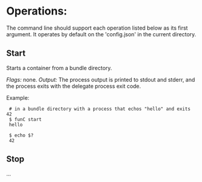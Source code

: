 # Operations: 

The command line should support each operation listed below as its first argument.
It operates by default on the 'config.json' in the current directory.

## Start

Starts a container from a bundle directory. 

*Flags:* none.
*Output:* The process output is printed to stdout and stderr, and the process exits with the delegate process exit code.

Example:
~~~~
 # in a bundle directory with a process that echos "hello" and exits 42
 $ funC start
 hello
 
 $ echo $?
 42
~~~~

## Stop

 ...

